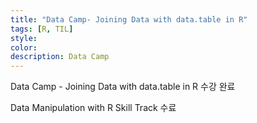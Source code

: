 ```yaml
---
title: "Data Camp- Joining Data with data.table in R"
tags: [R, TIL]
style:
color:
description: Data Camp
---
```


Data Camp - Joining Data with data.table in R 수강 완료 <br/>

Data Manipulation with R Skill Track 수료